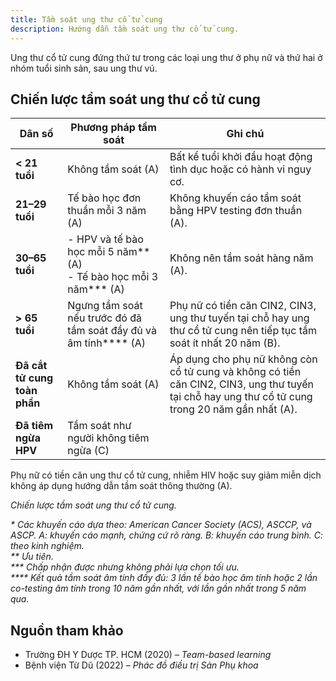 ```yaml
---
title: Tầm soát ung thư cổ tử cung
description: Hướng dẫn tầm soát ung thư cổ tử cung.
---
```


Ung thư cổ tử cung đứng thứ tư trong các loại ung thư ở phụ nữ và thứ hai ở nhóm tuổi sinh sản, sau ung thư vú.

## Chiến lược tầm soát ung thư cổ tử cung

| Dân số                       | Phương pháp tầm soát                                                  | Ghi chú                                                                                                                                          |
| ---------------------------- | --------------------------------------------------------------------- | ------------------------------------------------------------------------------------------------------------------------------------------------ |
| **< 21 tuổi**                | Không tầm soát (A)                                                    | Bất kể tuổi khởi đầu hoạt động tình dục hoặc có hành vi nguy cơ.                                                                                 |
| **21–29 tuổi**               | Tế bào học đơn thuần mỗi 3 năm (A)                                    | Không khuyến cáo tầm soát bằng HPV testing đơn thuần (A).                                                                                        |
| **30–65 tuổi**               | - HPV và tế bào học mỗi 5 năm** (A)<br>- Tế bào học mỗi 3 năm\*** (A) | Không nên tầm soát hàng năm (A).                                                                                                                 |
| **> 65 tuổi**                | Ngưng tầm soát nếu trước đó đã tầm soát đầy đủ và âm tính\*\*\*\* (A) | Phụ nữ có tiền căn CIN2, CIN3, ung thư tuyến tại chỗ hay ung thư cổ tử cung nên tiếp tục tầm soát ít nhất 20 năm (B).                            |
| **Đã cắt tử cung toàn phần** | Không tầm soát (A)                                                    | Áp dụng cho phụ nữ không còn cổ tử cung và không có tiền căn CIN2, CIN3, ung thư tuyến tại chỗ hay ung thư cổ tử cung trong 20 năm gần nhất (A). |
| **Đã tiêm ngừa HPV**         | Tầm soát như người không tiêm ngừa (C)                                |                                                                                                                                                  |

Phụ nữ có tiền căn ung thư cổ tử cung, nhiễm HIV hoặc suy giảm miễn dịch không áp dụng hướng dẫn tầm soát thông thường (A).

_Chiến lược tầm soát ung thư cổ tử cung._

_\* Các khuyến cáo dựa theo: American Cancer Society (ACS), ASCCP, và ASCP. A: khuyến cáo mạnh, chứng cứ rõ ràng. B: khuyến cáo trung bình. C: theo kinh nghiệm._  
_\*\* Ưu tiên._  
_\*\*\* Chấp nhận được nhưng không phải lựa chọn tối ưu._  
_\*\*\*\* Kết quả tầm soát âm tính đầy đủ: 3 lần tế bào học âm tính hoặc 2 lần co-testing âm tính trong 10 năm gần nhất, với lần gần nhất trong 5 năm qua._

## Nguồn tham khảo

- Trường ĐH Y Dược TP. HCM (2020) – _Team-based learning_
- Bệnh viện Từ Dũ (2022) – _Phác đồ điều trị Sản Phụ khoa_
